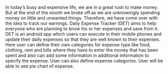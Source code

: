 In today’s busy and expensive life, we are in a great rush to make money. But at the end of the month we broke off.as we are unknowingly spending money on little and unwanted things. Therefore, we have come over with the idea to track our earnings. Daily Expense Tracker (DET) aims to help everyone who are planning to know his or her expenses and save from it. DET is an android app which users can execute in their mobile phones and update their daily expenses so that they are well known to their expenses. Here user can define their own categories for expense type like food, clothing, rent and bills where they have to enter the money that has been spent and also can add some information in additional information to specify the expense. User can also define expense categories. User will be able to see pie chart of expense.
